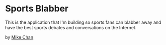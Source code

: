 # Sports Blabber

This is the application that I'm building so sports fans can blabber away and have the best sports debates and conversations on the Internet.

by [Mike Chan](http://mikewchan.com)